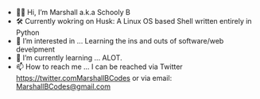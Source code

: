 - 👋🏾 Hi, I’m Marshall a.k.a Schooly B
- 🛠 Currently wokring on Husk: A Linux OS based Shell written entirely in Python 
- 👀 I’m interested in ... Learning the ins and outs of software/web develpment
- 🌱 I’m currently learning ... ALOT.
- 📫 How to reach me ... I can be reached via Twitter https://twitter.comMarshallBCodes or via email: MarshallBCodes@gmail.com

